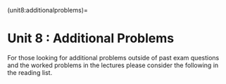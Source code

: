 (unit8:additionalproblems)=
# Unit 8 : Additional Problems

For those looking for additional problems outside of past exam questions and the worked problems in the lectures please consider the following in the reading list.


